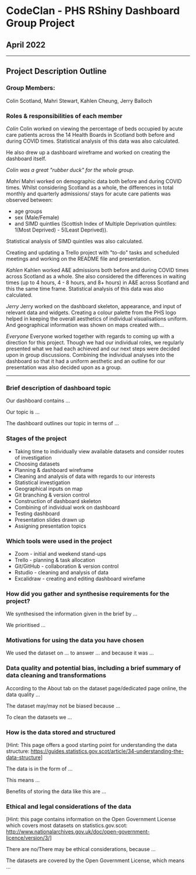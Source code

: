 # CodeClan - PHS RShiny Dashboard Group Project
## April 2022

___

## Project Description Outline

### Group Members:
Colin Scotland, Mahri Stewart, Kahlen Cheung, Jerry Balloch


### Roles & responsibilities of each member

*Colin*
Colin worked on viewing the percentage of beds occupied by acute care patients
across the 14 Health Boards in Scotland both before and during COVID times. 
Statistical analysis of this data was also calculated.

He also drew up a dashboard wireframe and worked on creating the dashboard 
itself. 

*Colin was a great "rubber duck" for the whole group.*


*Mahri*
Mahri worked on demographic data both before and during COVID times. Whilst 
considering Scotland as a whole, the differences in total monthly and quarterly 
admissions/ stays for acute care patients was observed between:
* age groups
* sex (Male/Female)
* and SIMD quintlies (Scottish Index of Multiple Deprivation quintiles: 
1(Most Deprived) - 5(Least Deprived)). 

Statistical analysis of SIMD quintiles was also calculated. 

Creating and updating a Trello project with "to-do" tasks and scheduled meetings
and working on the README file and presentation. 


*Kahlen*
Kahlen worked A&E admissions both before and during COVID times across Scotland
as a whole. She also considered the differences in waiting times (up to 4 hours, 
4 - 8 hours, and 8+ hours) in A&E across Scotland and this the same time frame.
Statistical analysis of this data was also calculated.


*Jerry*
Jerry worked on the dashboard skeleton, appearance, and input of relevant data
and widgets. Creating a colour palette from the PHS logo helped in keeping the
overall aesthetics of individual visualisations uniform. And geographical 
information was shown on maps created with... 


*Everyone*
Everyone worked together with regards to coming up with a direction for this 
project. Though we had our individual roles, we regularly presented what we had 
each achieved and our next steps were decided upon in group discussions. 
Combining the individual analyses into the dashboard so that it had a uniform 
aesthetic and an outline for our presentation was also decided upon as a group. 

___ 

### Brief description of dashboard topic

Our dashboard contains …

Our topic is …

The dashboard outlines our topic in terms of …

### Stages of the project

* Taking time to individually view available datasets and consider routes of 
investigation
* Choosing datasets
* Planning & dashboard wireframe 
* Cleaning and analysis of data with regards to our interests
* Statistical investigation
* Geographical inputs on map
* Git branching & version control
* Construction of dashboard skeleton
* Combining of individual work on dashboard
* Testing dashboard
* Presentation slides drawn up
* Assigning presentation topics

### Which tools were used in the project

* Zoom - initial and weekend stand-ups
* Trello - planning & task allocation
* Git/GitHub - collaboration & version control
* Rstudio - cleaning and analysis of data
* Excalidraw - creating and editing dashboard wirefame


### How did you gather and synthesise requirements for the project?

We synthesised the information given in the brief by …

We prioritised …

### Motivations for using the data you have chosen

We used the dataset on … to answer … and because it was …

### Data quality and potential bias, including a brief summary of data cleaning and transformations

According to the About tab on the dataset page/dedicated page online, the data quality …

The dataset may/may not be biased because …

To clean the datasets we …

### How is the data stored and structured

[Hint: This page offers a good starting point for understanding the data structure: https://guides.statistics.gov.scot/article/34-understanding-the-data-structure]

The data is in the form of …

This means …

Benefits of storing the data like this are …

### Ethical and legal considerations of the data

[Hint: this page contains information on the Open Government License which covers most datasets on statistics.gov.scot: http://www.nationalarchives.gov.uk/doc/open-government-licence/version/3/]

There are no/There may be ethical considerations, because …

The datasets are covered by the Open Government License, which means …